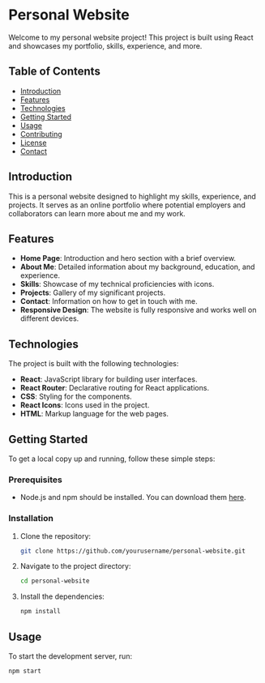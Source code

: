 # Personal Website

Welcome to my personal website project! This project is built using React and showcases my portfolio, skills, experience, and more.

## Table of Contents

- [Introduction](#introduction)
- [Features](#features)
- [Technologies](#technologies)
- [Getting Started](#getting-started)
- [Usage](#usage)
- [Contributing](#contributing)
- [License](#license)
- [Contact](#contact)

## Introduction

This is a personal website designed to highlight my skills, experience, and projects. It serves as an online portfolio where potential employers and collaborators can learn more about me and my work.

## Features

- **Home Page**: Introduction and hero section with a brief overview.
- **About Me**: Detailed information about my background, education, and experience.
- **Skills**: Showcase of my technical proficiencies with icons.
- **Projects**: Gallery of my significant projects.
- **Contact**: Information on how to get in touch with me.
- **Responsive Design**: The website is fully responsive and works well on different devices.

## Technologies

The project is built with the following technologies:

- **React**: JavaScript library for building user interfaces.
- **React Router**: Declarative routing for React applications.
- **CSS**: Styling for the components.
- **React Icons**: Icons used in the project.
- **HTML**: Markup language for the web pages.

## Getting Started

To get a local copy up and running, follow these simple steps:

### Prerequisites

- Node.js and npm should be installed. You can download them [here](https://nodejs.org/).

### Installation

1. Clone the repository:
    ```bash
    git clone https://github.com/yourusername/personal-website.git
    ```
2. Navigate to the project directory:
    ```bash
    cd personal-website
    ```
3. Install the dependencies:
    ```bash
    npm install
    ```

## Usage

To start the development server, run:
```bash
npm start
